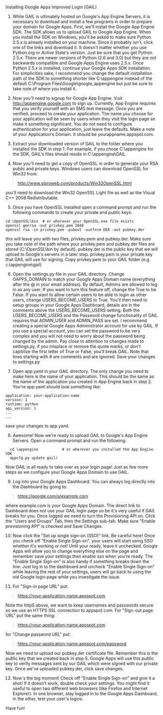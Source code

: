 Installing Google Apps Improved Login (GAIL)

1. While GAIL is ultimately hosted on Google's App Engine Servers, it is necessary to download and install a few programs in order to prepare your domain for Google Apps.  First, we'll install the Google App Engine SDK.  The SDK allows us to upload GAIL to Google App Engine.  When you install the SDK on Windows, you'll be asked to make sure Python 2.5.x is already installed on your machine.  Since it probably isn't, click one of the links and download it.  It doesn't matter whether you use Python.org or Active State's version.  Just be sure that you get Python 2.5.x.  There are newer versions of Python (2.6 and 3.0) but they are not backwards compatible and Google Apps Engine uses 2.5.x.  Once Python 2.5.x is installed, continue your Google Apps SDK installation.  For simplicities sake, I recommend you change the default installation path of the SDK to something shorter like C:\appengine instead of the default C:\Program Files\Google\google\_appengine but just be sure to take note of where you install it.

2. Now you'll need to signup for Google App Engine.  Visit http://appengine.google.com to sign up.  Currently, App Engine requires that you verify yourself with an SMS text message.  Once you are verified, proceed to create your application.  The name you choose for your application will be seen by users when they visit the login page so make it something significant.  You do not need to configure authentication for your application, just leave the defaults.  Make a note of your Application's Domain.  It should be yourappname.appspot.com.

3. Extract your downloaded version of GAIL to the folder where you installed the SDK in step 1.  For example, if you chose C:\appengine for the SDK, GAIL's files should reside in C:\appengine\GAIL\.

4. Now you'll need to get a copy of OpenSSL in order to generate your RSA public and private keys.  Windows users can download OpenSSL for Win32 from:

> http://www.slproweb.com/products/Win32OpenSSL.html

you'll need to download the Win32 OpenSSL Light file as well as the Visual C++ 2008 Redistributable.

5. Once you have OpenSSL installed open a command prompt and run the following commands to create your private and public keys:
```
cd \OpenSSL\bin  # or wherever your OpenSSL.exe file exists
openssl genrsa -out privkey.pem 2048
openssl rsa -in privkey.pem -pubout -outform DER -out pubkey.der
```
this will leave you with two files, privkey.pem and pubkey.der.  Make sure you take note of the path where your privkey.pem and pubkey.der files are stored (C:\OpenSSL\bin by default).  pubkey.der is the public key that we will upload to Google's servers in a later step.  privkey.pem is your private key that GAIL will use for signing.  Copy privkey.pem to your GAIL folder (e.g. c:\appengine\gail\)

6. Open the settings.py file in your GAIL directory.  Change GAPPS\_DOMAIN to match your Google Apps Domain name (everything after the @ in your email address).  By default, Admins are allowed to log in as any user.  If you want to turn this feature off, change the True to be False.  If you want to allow certain users to be able to login as other users, change USERS\_BECOME\_USERS to True.  You'll then need to setup groups in your Google Apps Dashboard, details are in the comments above the USERS\_BECOME\_USERS setting.  Both the USERS\_BECOME\_USERS and the Password change functionality of GAIL requires that ADMIN\_USER and ADMIN\_PASS are set. I recommend creating a special Google Apps Administrator account for use by GAIL.  If you use a special account, you can set the password to be very complex and you will not need to worry about the password being changed by the admin.  Pay close to attention to changes made to settings.py, if you misplace or remove the quote marks, or don't capitilize the first letter of True or False, you'll break GAIL.  Note that lines starting with # are comments and are ignored.  Save your changes to settings.py

7. Open app.yaml in your GAIL directory.  The only change you need to make here is the name of your application.  This should be the same as the name of the application you created in App Engine back in step 2.  You're app.yaml should look something like:

```
application: your-application-name
version: 1
runtime: python
api_version: 1
...
...
```

save your changes to app.yaml.

8. Awesome!  Now we're ready to upload GAIL to Google's App Engine Servers.  Open a command prompt and run the following:
```
  cd \appengine           # or wherever you installed the App Engine SDK
  appcfg.py update gail/
```
Now GAIL is all ready to take over as your login page!  Just as few more steps as we configure your Google Apps Domain to use GAIL.

9. Log into your Google Apps Dashboard.  You can always log directly into the Dashboard by going to:

> https://google.com/a/example.com

where example.com is your Google Apps Domain.  The direct link to Dashboard does not use your GAIL login page so be it's very useful if GAIL breaks for you.  Once logged we need to turn the Provisioning API on.  Click the "Users and Groups" Tab, then the Settings sub-tab.  Make sure "Enable provisioning API" is checked and Save Changes.

10. Now click the "Set up single sign-on (SSO)" link.  Be careful here!  Once you check off "Enable Single Sign-on", your users will start using SSO whether it's working or not!  Until your ready, leave it unchecked.  Google Apps will allow you to change everything else on the page and remember save your settings then enable sso when you're ready.  The "Enable Single Sign-on" is also handy if something breaks down the line.  Just log in to the dashboard and uncheck "Enable Single Sign-on" while leaving the rest of your settings, users will go back to using the old Google login page while you investigate the issue.

11. For "Sign-in page URL" put:

> https://your-application-name.appspot.com

Note the httpS above, we want to keep usernames and passwords secure so we use an HTTPS SSL connection to appspot.com.  For "Sign-out page URL" put the same thing:

> https://your-application-name.appspot.com

for "Change password URL" put:

> https://your-application-name.appspot.com/password

Now we need to upload our pubkey.der certificate file.  Remember this is the public key that we created back in step 5.  Google Apps will use this public key to verify messages sent by our GAIL which were signed with our private key.  Once we've uploaded pubkey.der, click save changes.

12.  Now's the big moment!  Check off "Enable Single Sign-on" and give it a shot!  If it doesn't work, double check your settings.  You might find it useful to open two different web browsers (like Firefox and Internet Explorer).  In one browser, stay logged in to the Google Apps Dashboard, in the other, test your user's logins.

Have fun!